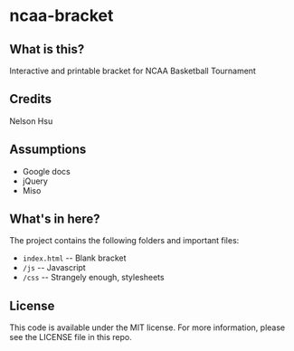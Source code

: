ncaa-bracket
============

What is this?
-------------

Interactive and printable bracket for NCAA Basketball Tournament

Credits
---------

Nelson Hsu

Assumptions
-----------

* Google docs
* jQuery
* Miso

What's in here?
---------------

The project contains the following folders and important files:

* ``index.html`` -- Blank bracket
* ``/js`` -- Javascript
* ``/css`` -- Strangely enough, stylesheets


License
----------

This code is available under the MIT license. For more information, please see the LICENSE file in this repo.


